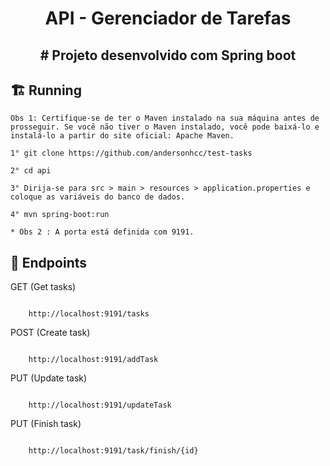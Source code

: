 
<h1 align='center'>
  API - Gerenciador de Tarefas 
</h1>
<h2 align='center'> # Projeto desenvolvido com Spring boot </h2>

## 🏗 Running

```plainText
Obs 1: Certifique-se de ter o Maven instalado na sua máquina antes de prosseguir. Se você não tiver o Maven instalado, você pode baixá-lo e instalá-lo a partir do site oficial: Apache Maven.

1° git clone https://github.com/andersonhcc/test-tasks

2° cd api

3° Dirija-se para src > main > resources > application.properties e coloque as variáveis do banco de dados.

4° mvn spring-boot:run

* Obs 2 : A porta está definida com 9191.

```
## 📁 Endpoints

GET (Get tasks)

```plainText

    http://localhost:9191/tasks

```


POST (Create task)

```plainText

    http://localhost:9191/addTask

```

PUT (Update task)

```plainText

    http://localhost:9191/updateTask

```

PUT (Finish task)

```plainText

    http://localhost:9191/task/finish/{id}

```